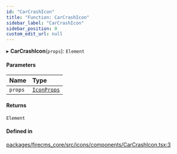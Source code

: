 ```yaml
---
id: "CarCrashIcon"
title: "Function: CarCrashIcon"
sidebar_label: "CarCrashIcon"
sidebar_position: 0
custom_edit_url: null
---
```


▸ **CarCrashIcon**(`props`): `Element`

#### Parameters

| Name | Type |
| :------ | :------ |
| `props` | [`IconProps`](../types/IconProps.md) |

#### Returns

`Element`

#### Defined in

[packages/firecms_core/src/icons/components/CarCrashIcon.tsx:3](https://github.com/FireCMSco/firecms/blob/d45f3739/packages/firecms_core/src/icons/components/CarCrashIcon.tsx#L3)
